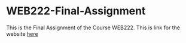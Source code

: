 # WEB222-Final-Assignment

This is the Final Assignment of the Course WEB222.
This is link for the website <a href="file:///Users/anshsingh/Downloads/WEB222/index.html" target="_blank">here</a>
